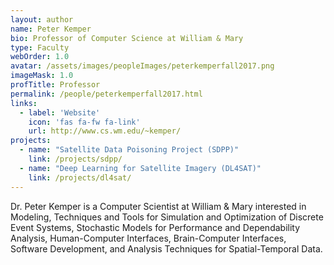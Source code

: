 ```yaml
---
layout: author
name: Peter Kemper
bio: Professor of Computer Science at William & Mary
type: Faculty
webOrder: 1.0
avatar: /assets/images/peopleImages/peterkemperfall2017.png
imageMask: 1.0
profTitle: Professor
permalink: /people/peterkemperfall2017.html 
links:
  - label: 'Website'
    icon: 'fas fa-fw fa-link'
    url: http://www.cs.wm.edu/~kemper/
projects:
  - name: "Satellite Data Poisoning Project (SDPP)"
    link: /projects/sdpp/
  - name: "Deep Learning for Satellite Imagery (DL4SAT)"
    link: /projects/dl4sat/
---
```

Dr. Peter Kemper is a Computer Scientist at William & Mary interested in Modeling, Techniques and Tools for Simulation and Optimization of Discrete Event Systems, Stochastic Models for Performance and Dependability Analysis, Human-Computer Interfaces, Brain-Computer Interfaces, Software Development, and Analysis Techniques for Spatial-Temporal Data.